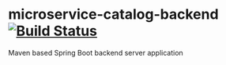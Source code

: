 # microservice-catalog-backend [![Build Status](https://travis-ci.org/p632-sp-2017/microservice-catalog-backend.svg?branch=master)](https://travis-ci.org/p632-sp-2017/microservice-catalog-backend) 
Maven based Spring Boot backend server application
